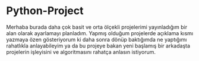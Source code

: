 # Python-Project

Merhaba burada daha çok basit ve orta ölçekli projelerimi yayınladığım bir alan olarak ayarlamayı planladım. Yapmış olduğum projelerde açıklama kısmı yazmaya özen gösteriyorum ki daha sonra dönüp baktığımda ne yaptığımı rahatlıkla anlayabileyim ya da bu projeye bakan yeni başlamış bir arkadaşta projelerin işleyisini ve algoritmasını rahatça anlasın istiyorum.
